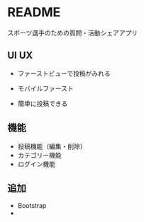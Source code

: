 # README

スポーツ選手のための質問・活動シェアアプリ

##  UI UX

* ファーストビューで投稿がみれる

* モバイルファースト

*  簡単に投稿できる

##  機能

*  投稿機能（編集・削除）
*  カテゴリー機能
*  ログイン機能


## 追加

*  Bootstrap 
*  